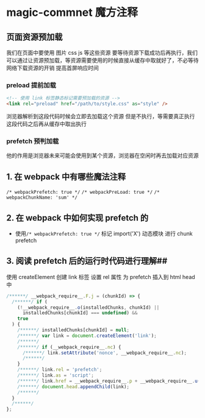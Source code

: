 # magic-commnet 魔方注释

## 页面资源预加载

我们在页面中要使用 图片 css js 等这些资源 要等待资源下载成功后再执行，我们可以通过让资源预加载，等资源需要使用的时候直接从缓存中取就好了，不必等待网络下载资源的开销
提高首屏响应时间

### preload 提前加载

```html
<!-- 使用 link 标签静态标记需要预加载的资源 -->
<link rel="preload" href="/path/to/style.css" as="style" />
```

浏览器解析到这段代码时候会立即去加载这个资源 但是不执行，等需要真正执行这段代码之后再从缓存中取出执行

### prefetch 预判加载

他的作用是浏览器未来可能会使用到某个资源，浏览器在空闲时再去加载对应资源

## 1. 在 webpack 中有哪些魔法注释

`/* webpackPrefetch: true */`
`/* webpackPreLoad: true */`
`/* webpackChunkName: 'sum' */`

## 2. 在 webpack 中如何实现 prefetch 的

- 使用`/* webpackPrefetch: true */` 标记 import('X') 动态模块 进行 chunk prefetch

## 3. 阅读 prefetch 后的运行时代码进行理解##

使用 createElement 创建 link 标签 设置 rel 属性 为 prefetch 插入到 html head 中

```js
/******/ __webpack_require__.F.j = (chunkId) => {
  /******/ if (
    (!__webpack_require__.o(installedChunks, chunkId) ||
      installedChunks[chunkId] === undefined) &&
    true
  ) {
    /******/ installedChunks[chunkId] = null;
    /******/ var link = document.createElement('link');
    /******/
    /******/ if (__webpack_require__.nc) {
      /******/ link.setAttribute('nonce', __webpack_require__.nc);
      /******/
    }
    /******/ link.rel = 'prefetch';
    /******/ link.as = 'script';
    /******/ link.href = __webpack_require__.p + __webpack_require__.u(chunkId);
    /******/ document.head.appendChild(link);
    /******/
  }
  /******/
};
```
